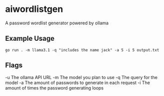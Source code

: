 # aiwordlistgen
A password wordlist generator powered by ollama

## Example Usage
```go run . -m llama3.1 -q "includes the name jack" -a 5 -i 5 output.txt```

## Flags
-u The ollama API URL
-m The model you plan to use
-q The query for the model
-a The amount of passwords to generate in each request
-i The amount of times the password generating loops